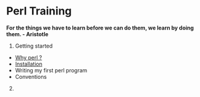 # Perl Training

**For the things we have to learn before we can do them, we learn by doing them. - Aristotle**

1. Getting started
 * [Why perl ?](http://google.co.in)
 * [Installation](https://www.perl.org/)
 * Writing my first perl program
 * Conventions
2. 

